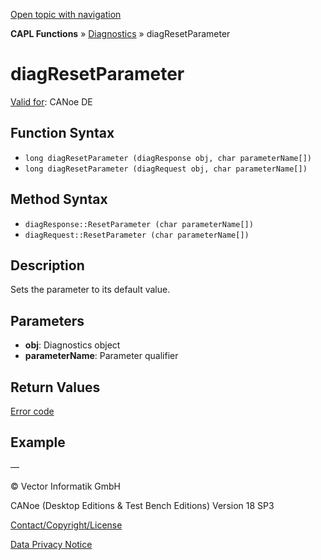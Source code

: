 [Open topic with navigation](../../../../../CANoeDEFamily.htm#Topics/CAPLFunctions/Diagnostics/Functions/CAPLfunctionDiagResetParameter.md)

**CAPL Functions** » [Diagnostics](../CAPLfunctionsDiagnosticsOverview.md) » diagResetParameter

# diagResetParameter

[Valid for](../../../Shared/FeatureAvailability.md): CANoe DE

## Function Syntax

- `long diagResetParameter (diagResponse obj, char parameterName[])`
- `long diagResetParameter (diagRequest obj, char parameterName[])`

## Method Syntax

- `diagResponse::ResetParameter (char parameterName[])`
- `diagRequest::ResetParameter (char parameterName[])`

## Description

Sets the parameter to its default value.

## Parameters

- **obj**: Diagnostics object
- **parameterName**: Parameter qualifier

## Return Values

[Error code](../CAPLfunctionsDiagnosticsErrorCode.md)

## Example

—

© Vector Informatik GmbH

CANoe (Desktop Editions & Test Bench Editions) Version 18 SP3

[Contact/Copyright/License](../../../Shared/ContactCopyrightLicense.md)

[Data Privacy Notice](https://www.vector.com/int/en/company/get-info/privacy-policy/)
